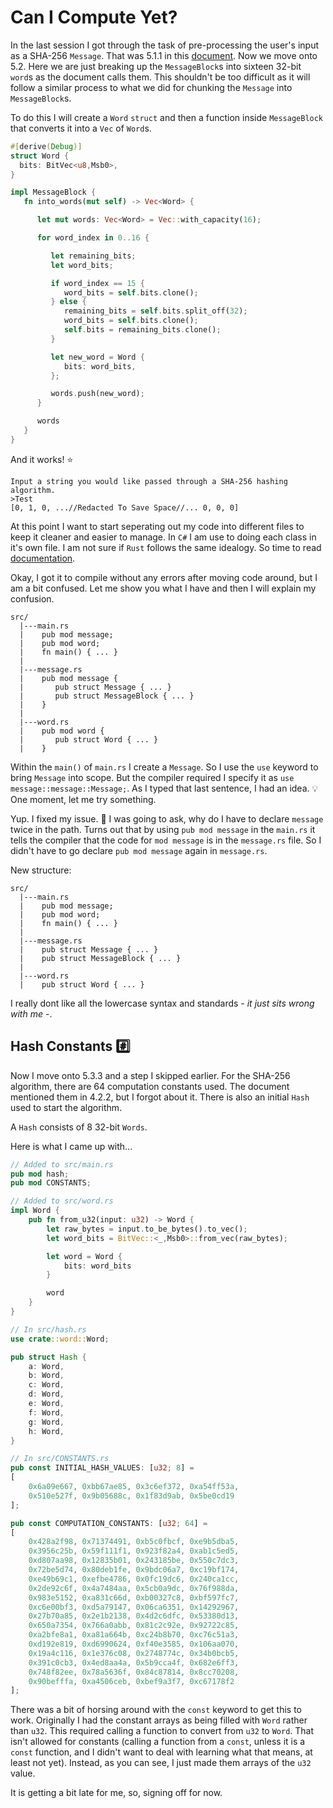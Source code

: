 # Can I Compute Yet?

In the last session I got through the task of pre-processing the user's input as a SHA-256 `Message`. That was 5.1.1 in this [document](https://csrc.nist.gov/csrc/media/publications/fips/180/4/final/documents/fips180-4-draft-aug2014.pdf). Now we move onto 5.2. Here we are just breaking up the `MessageBlock`s into sixteen 32-bit `word`s as the document calls them. This shouldn't be too difficult as it will follow a similar process to what we did for chunking the `Message` into `MessageBlock`s.

To do this I will create a `Word` `struct` and then a function inside `MessageBlock` that converts it into a `Vec` of `Word`s.

```Rust
#[derive(Debug)]
struct Word {
  bits: BitVec<u8,Msb0>,
}

impl MessageBlock {
   fn into_words(mut self) -> Vec<Word> {

      let mut words: Vec<Word> = Vec::with_capacity(16);

      for word_index in 0..16 {

         let remaining_bits;
         let word_bits;

         if word_index == 15 {
            word_bits = self.bits.clone();
         } else {
            remaining_bits = self.bits.split_off(32);
            word_bits = self.bits.clone();
            self.bits = remaining_bits.clone();
         }

         let new_word = Word {
            bits: word_bits,
         };

         words.push(new_word);
      }

      words
   }
}
```

And it works! :star:

```
Input a string you would like passed through a SHA-256 hashing algorithm.
>Test
[0, 1, 0, ...//Redacted To Save Space//... 0, 0, 0]
```

At this point I want to start seperating out my code into different files to keep it cleaner and easier to manage. In `C#` I am use to doing each class in it's own file. I am not sure if `Rust` follows the same idealogy. So time to read [documentation](https://doc.rust-lang.org/book/ch07-05-separating-modules-into-different-files.html).

Okay, I got it to compile without any errors after moving code around, but I am a bit confused. Let me show you what I have and then I will explain my confusion.

```
src/
  |---main.rs
  |    pub mod message;
  |    pub mod word;
  |    fn main() { ... }
  |
  |---message.rs
  |    pub mod message {
  |       pub struct Message { ... }
  |       pub struct MessageBlock { ... }
  |    }
  |
  |---word.rs
  |    pub mod word {
  |       pub struct Word { ... }
  |    }
```

Within the `main()` of `main.rs` I create a `Message`. So I use the `use` keyword to bring `Message` into scope. But the compiler required I specify it as `use message::message::Message;`. As I typed that last sentence, I had an idea. :bulb: One moment, let me try something.

Yup. I fixed my issue. :hammer: I was going to ask, why do I have to declare `message` twice in the path. Turns out that by using `pub mod message` in the `main.rs` it tells the compiler that the code for `mod message` is in the `message.rs` file. So I didn't have to go declare `pub mod message` again in `message.rs`.

New structure:

```
src/
  |---main.rs
  |    pub mod message;
  |    pub mod word;
  |    fn main() { ... }
  |
  |---message.rs
  |    pub struct Message { ... }
  |    pub struct MessageBlock { ... }
  |
  |---word.rs
  |    pub struct Word { ... }
```

I really dont like all the lowercase syntax and standards - *it just sits wrong with me* -.

## Hash Constants :hash:

Now I move onto 5.3.3 and a step I skipped earlier. For the SHA-256 algorithm, there are 64 computation constants used. The document mentioned them in 4.2.2, but I forgot about it. There is also an initial `Hash` used to start the algorithm.

A `Hash` consists of 8 32-bit `Words`.

Here is what I came up with...

```Rust
// Added to src/main.rs
pub mod hash;
pub mod CONSTANTS;

// Added to src/word.rs
impl Word {
    pub fn from_u32(input: u32) -> Word {
        let raw_bytes = input.to_be_bytes().to_vec();
        let word_bits = BitVec::<_,Msb0>::from_vec(raw_bytes);

        let word = Word {
            bits: word_bits
        }

        word
    }
}

// In src/hash.rs
use crate::word::Word;

pub struct Hash {
    a: Word,
    b: Word,
    c: Word,
    d: Word,
    e: Word,
    f: Word,
    g: Word,
    h: Word,
}

// In src/CONSTANTS.rs
pub const INITIAL_HASH_VALUES: [u32; 8] =
[
    0x6a09e667, 0xbb67ae85, 0x3c6ef372, 0xa54ff53a,
    0x510e527f, 0x9b05688c, 0x1f83d9ab, 0x5be0cd19
];

pub const COMPUTATION_CONSTANTS: [u32; 64] =
[
    0x428a2f98, 0x71374491, 0xb5c0fbcf, 0xe9b5dba5,
    0x3956c25b, 0x59f111f1, 0x923f82a4, 0xab1c5ed5,
    0xd807aa98, 0x12835b01, 0x243185be, 0x550c7dc3,
    0x72be5d74, 0x80deb1fe, 0x9bdc06a7, 0xc19bf174,
    0xe49b69c1, 0xefbe4786, 0x0fc19dc6, 0x240ca1cc,
    0x2de92c6f, 0x4a7484aa, 0x5cb0a9dc, 0x76f988da,
    0x983e5152, 0xa831c66d, 0xb00327c8, 0xbf597fc7,
    0xc6e00bf3, 0xd5a79147, 0x06ca6351, 0x14292967,
    0x27b70a85, 0x2e1b2138, 0x4d2c6dfc, 0x53380d13,
    0x650a7354, 0x766a0abb, 0x81c2c92e, 0x92722c85,
    0xa2bfe8a1, 0xa81a664b, 0xc24b8b70, 0xc76c51a3,
    0xd192e819, 0xd6990624, 0xf40e3585, 0x106aa070,
    0x19a4c116, 0x1e376c08, 0x2748774c, 0x34b0bcb5,
    0x391c0cb3, 0x4ed8aa4a, 0x5b9cca4f, 0x682e6ff3,
    0x748f82ee, 0x78a5636f, 0x84c87814, 0x8cc70208,
    0x90befffa, 0xa4506ceb, 0xbef9a3f7, 0xc67178f2
];
```

There was a bit of horsing around with the `const` keyword to get this to work. Originally I had the constant arrays as being filled with `Word` rather than `u32`. This required calling a function to convert from `u32` to `Word`. That isn't allowed for constants (calling a function from a `const`, unless it is a `const` function, and I didn't want to deal with learning what that means, at least not yet). Instead, as you can see, I just made them arrays of the `u32` value.

It is getting a bit late for me, so, signing off for now.
